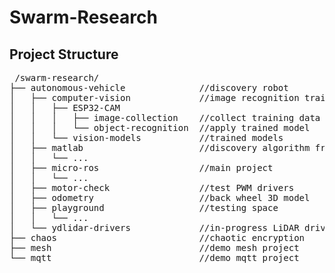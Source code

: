 # Swarm-Research

## Project Structure
<pre> /swarm-research/
├── autonomous-vehicle              //discovery robot
│   ├── computer-vision             //image recognition training
│   │   ├── ESP32-CAM
│   │   │   ├── image-collection    //collect training data
│   │   │   └── object-recognition  //apply trained model
│   │   └── vision-models           //trained models
│   ├── matlab                      //discovery algorithm from MATLAB
│   │   └── ...
│   ├── micro-ros                   //main project
│   │   └── ...
│   ├── motor-check                 //test PWM drivers
│   ├── odometry                    //back wheel 3D model
│   ├── playground                  //testing space
│   │   └── ...
│   └── ydlidar-drivers             //in-progress LiDAR drivers
├── chaos                           //chaotic encryption
├── mesh                            //demo mesh project
└── mqtt                            //demo mqtt project
</pre>